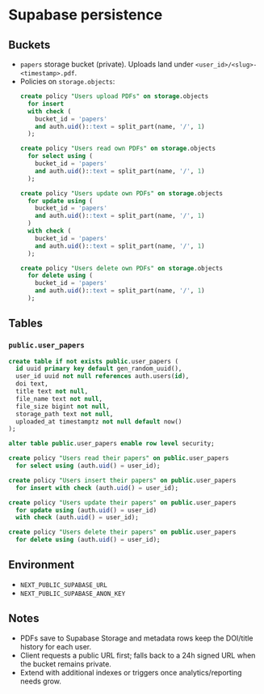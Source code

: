 # Supabase persistence

## Buckets
- `papers` storage bucket (private). Uploads land under `<user_id>/<slug>-<timestamp>.pdf`.
- Policies on `storage.objects`:
  ```sql
  create policy "Users upload PDFs" on storage.objects
    for insert
    with check (
      bucket_id = 'papers'
      and auth.uid()::text = split_part(name, '/', 1)
    );

  create policy "Users read own PDFs" on storage.objects
    for select using (
      bucket_id = 'papers'
      and auth.uid()::text = split_part(name, '/', 1)
    );

  create policy "Users update own PDFs" on storage.objects
    for update using (
      bucket_id = 'papers'
      and auth.uid()::text = split_part(name, '/', 1)
    )
    with check (
      bucket_id = 'papers'
      and auth.uid()::text = split_part(name, '/', 1)
    );

  create policy "Users delete own PDFs" on storage.objects
    for delete using (
      bucket_id = 'papers'
      and auth.uid()::text = split_part(name, '/', 1)
    );
  ```

## Tables
### `public.user_papers`
```sql
create table if not exists public.user_papers (
  id uuid primary key default gen_random_uuid(),
  user_id uuid not null references auth.users(id),
  doi text,
  title text not null,
  file_name text not null,
  file_size bigint not null,
  storage_path text not null,
  uploaded_at timestamptz not null default now()
);

alter table public.user_papers enable row level security;

create policy "Users read their papers" on public.user_papers
  for select using (auth.uid() = user_id);

create policy "Users insert their papers" on public.user_papers
  for insert with check (auth.uid() = user_id);

create policy "Users update their papers" on public.user_papers
  for update using (auth.uid() = user_id)
  with check (auth.uid() = user_id);

create policy "Users delete their papers" on public.user_papers
  for delete using (auth.uid() = user_id);
```

## Environment
- `NEXT_PUBLIC_SUPABASE_URL`
- `NEXT_PUBLIC_SUPABASE_ANON_KEY`

## Notes
- PDFs save to Supabase Storage and metadata rows keep the DOI/title history for each user.
- Client requests a public URL first; falls back to a 24h signed URL when the bucket remains private.
- Extend with additional indexes or triggers once analytics/reporting needs grow.
